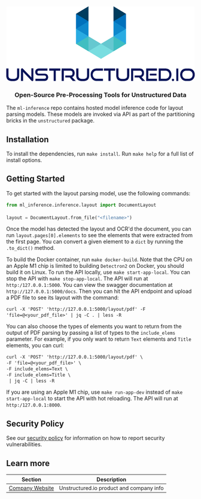 <h3 align="center">
  <img src="img/unstructured_logo.png" height="200">
</h3>

<h3 align="center">
  <p>Open-Source Pre-Processing Tools for Unstructured Data</p>
</h3>

The `ml-inference` repo contains hosted model inference code for layout parsing models. These
models are invoked via API as part of the partitioning bricks in the `unstructured` package.

## Installation

To install the dependencies, run `make install`.
Run `make help` for a full list of install options.

## Getting Started

To get started with the layout parsing model, use the following commands:

```python
from ml_inference.inference.layout import DocumentLayout

layout = DocumentLayout.from_file("<filename>")
```

Once the model has detected the layout and OCR'd the document, you can run
`layout.pages[0].elements` to see the elements that were extracted from the first
page. You can convert a given element to a `dict` by running the `.to_dict()` method.

To build the Docker container, run `make docker-build`. Note that the CPU on an Apple M1 chip is limited to building `Detectron2` on Docker, you should build it on Linux. To run the API locally, use `make start-app-local`. You can stop the API with `make stop-app-local`. The API will run at `http:/127.0.0.1:5000`. You can view the swagger documentation at `http://127.0.0.1:5000/docs`.
Then you can hit the API endpoint and upload a PDF file to see its layout with the command:
```
curl -X 'POST' 'http://127.0.0.1:5000/layout/pdf' -F 'file=@<your_pdf_file>' | jq -C . | less -R
```

You can also choose the types of elements you want to return from the output of PDF parsing by passing a list of types to the `include_elems` parameter. For example, if you only want to return `Text` elements and `Title` elements, you can curl:
```
curl -X 'POST' 'http://127.0.0.1:5000/layout/pdf' \
-F 'file=@<your_pdf_file>' \
-F include_elems=Text \
-F include_elems=Title \
 | jq -C | less -R
```

If you are using an Apple M1 chip, use `make run-app-dev` instead of `make start-app-local` to start the API with hot reloading. The API will run at `http:/127.0.0.1:8000`.

## Security Policy

See our [security policy](https://github.com/Unstructured-IO/ml-inference/security/policy) for
information on how to report security vulnerabilities.

## Learn more

| Section | Description |
|-|-|
| [Company Website](https://unstructured.io) | Unstructured.io product and company info |
